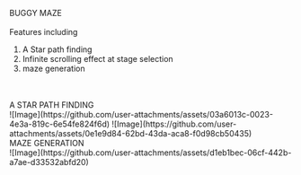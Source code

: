 <Header1> BUGGY MAZE </Header1><br>
<br>
Features including <br>
<ol>
  <li> A Star path finding
  <li> Infinite scrolling effect at stage selection
  <li> maze generation
</ol>
<br>
<br>
<Header2> A STAR PATH FINDING </Header2><br>
![Image](https://github.com/user-attachments/assets/03a6013c-0023-4e3a-819c-6e54fe824f6d)
![Image](https://github.com/user-attachments/assets/0e1e9d84-62bd-43da-aca8-f0d98cb50435)
<br>
<Header2> MAZE GENERATION </Header2><br>
![Image](https://github.com/user-attachments/assets/d1eb1bec-06cf-442b-a7ae-d33532abfd20)
<br>
